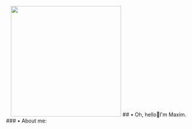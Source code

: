 
<div id="header" align="center">
  <img src="https://i.imgur.com/4SdB78W.gif" width="300" height="300"/>
  ## • Oh, hello👋I'm Maxim.
</div>
### • About me:
<!--
**Kiselyaka/Kiselyaka** is a ✨ _special_ ✨ repository because its `README.md` (this file) appears on your GitHub profile.

Here are some ideas to get you started:

- 🔭 I’m currently working on ...
- 🌱 I’m currently learning ...
- 👯 I’m looking to collaborate on ...
- 🤔 I’m looking for help with ...
- 💬 Ask me about ...
- 📫 How to reach me: ...
- 😄 Pronouns: ...
- ⚡ Fun fact: ...
-->
